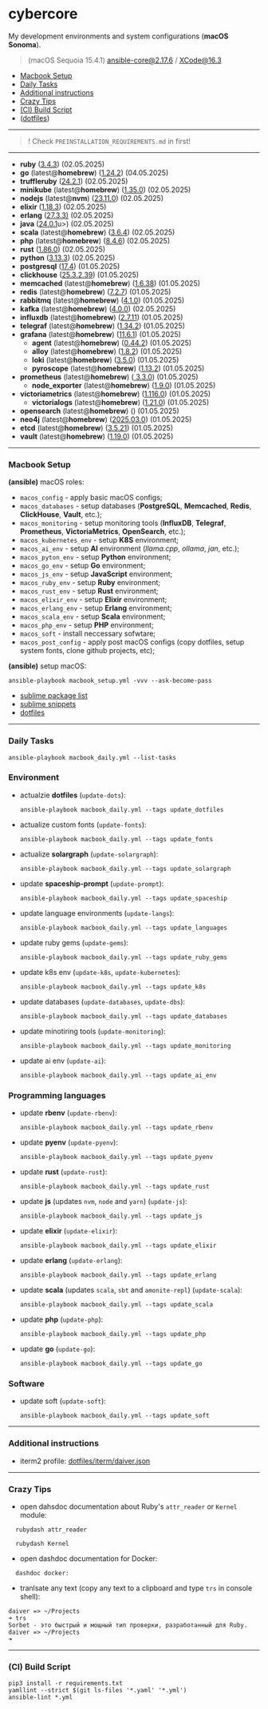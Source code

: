 # cybercore

My development environments and system configurations (**macOS Sonoma**).

> (macOS Sequoia 15.4.1) ansible-core@2.17.6 / XCode@16.3

- [Macbook Setup](#macbook-setup)
- [Daily Tasks](#daily-tasks)
- [Additional instructions](#additional-instructions)
- [Crazy Tips](#crazy-tips)
- [(CI) Build Script](#ci-build-script)
- ([dotfiles](dotfiles))

---

> ! Check `PREINSTALLATION_REQUIREMENTS.md` in first!

---

- **ruby** (<u>3.4.3</u>) (02.05.2025)
- **go** (latest@**homebrew**) (<u>1.24.2</u>) (04.05.2025)
- **truffleruby** (<u>24.2.1</u>) (02.05.2025)
- **minikube** (latest@**homebrew**) (<u>1.35.0</u>) (02.05.2025)
- **nodejs** (latest@**nvm**) (<u>23.11.0</u>) (02.05.2025)
- **elixir** (<u>1.18.3</u>) (02.05.2025)
- **erlang** (<u>27.3.3)</u> (02.05.2025)
- **java** (<u>24.0.1</u>u>) (02.05.2025)
- **scala** (latest@**homebrew**) (<u>3.6.4</u>) (02.05.2025)
- **php** (latest@**homebrew**) (<u>8.4.6</u>) (02.05.2025)
- **rust** (<u>1.86.0</u>) (02.05.2025)
- **python** (<u>3.13.3</u>) (02.05.2025)
- **postgresql** (<u>17.4</u>) (01.05.2025)
- **clickhouse** (<u>25.3.2.39</u>) (01.05.2025)
- **memcached** (latest@**homebrew**) (<u>1.6.38</u>) (01.05.2025)
- **redis** (latest@**homebrew**) (<u>7.2.7</u>) (01.05.2025)
- **rabbitmq** (latest@**homebrew**) (<u>4.1.0</u>) (01.05.2025)
- **kafka** (latest@**homebrew**) (<u>4.0.0</u>) (02.05.2025)
- **influxdb** (latest@**homebrew**) (<u>2.7.11</u>) (01.05.2025)
- **telegraf** (latest@**homebrew**) (<u>1.34.2</u>) (01.05.2025)
- **grafana** (latest@**homebrew**) (<u>11.6.1</u>) (01.05.2025)
  - **agent** (latest@**homebrew**) (<u>0.44.2</u>) (01.05.2025)
  - **alloy** (latest@**homebrew**) (<u>1.8.2</u>) (01.05.2025)
  - **loki** (latest@**homebrew**) (<u>3.5.0</u>) (01.05.2025)
  - **pyroscope** (latest@**homebrew**) (<u>1.13.2</u>) (01.05.2025)
- **prometheus** (latest@**homebrew**) (<u> 3.3.0</u>) (01.05.2025)
  - **node_exporter** (latest@**homebrew**) (<u>1.9.0</u>) (01.05.2025)
- **victoriametrics** (latest@**homebrew**) (<u>1.116.0</u>) (01.05.2025)
  - **victorialogs** (latest@**homebrew**) (<u>1.21.0</u>) (01.05.2025)
- **opensearch** (latest@**homebrew**) (<u></u>) (01.05.2025)
- **neo4j** (latest@**homebrew**) (<u>2025.03.0</u>) (01.05.2025)
- **etcd** (latest@**homebrew**) (<u>3.5.21</u>) (01.05.2025)
- **vault** (latest@**homebrew**) (<u>1.19.0</u>) (01.05.2025)

---

### Macbook Setup

**(ansible)** macOS roles:
  - `macos_config` - apply basic macOS configs;
  - `macos_databases` - setup databases (**PostgreSQL**, **Memcached**, **Redis**, **ClickHouse**, **Vault**, etc.);
  - `macos_monitoring` - setup monitoring tools (**InfluxDB**, **Telegraf**, **Prometheus**, **VictoriaMetrics**, **OpenSearch**, etc.);
  - `macos_kubernetes_env` - setup **K8S** environment;
  - `macos_ai_env` - setup **AI** environment (*llama.cpp*, *ollama*, *jan*, etc.);
  - `macos_pyton_env` - setup **Python** environment;
  - `macos_go_env` - setup **Go** environment;
  - `macos_js_env` - setup **JavaScript** environment;
  - `macos_ruby_env` - setup **Ruby** environment;
  - `macos_rust_env` - setup **Rust** environment;
  - `macos_elixir_env` - setup **Elixir** environment;
  - `macos_erlang_env` - setup **Erlang** environment;
  - `macos_scala_env` - setup **Scala** environment;
  - `macos_php_env` - setup **PHP** environment;
  - `macos_soft` - install neccessary sofwtare;
  - `macos_post_config` - apply post macOS configs (copy dotfiles, setup system fonts, clone github projects, etc);

**(ansible)** setup macOS:
```shell
ansible-playbook macbook_setup.yml -vvv --ask-become-pass
```

- [sublime package list](dotfiles/sublime/packages.md)
- [sublime snippets](dotfiles/sublime/snippets.md)
- [dotfiles](dotfiles)

---

### Daily Tasks

```shell
ansible-playbook macbook_daily.yml --list-tasks
```

### Environment

- actualzie **dotfiles** (`update-dots`):
  ```shell
  ansible-playbook macbook_daily.yml --tags update_dotfiles
  ````
- actualize custom fonts (`update-fonts`):
  ```shell
  ansible-playbook macbook_daily.yml --tags update_fonts
  ```
- actualize **solargraph** (`update-solargraph`):
  ```shell
  ansible-playbook macbook_daily.yml --tags update_solargraph
  ```
- update **spaceship-prompt** (`update-prompt`):
  ```shell
  ansible-playbook macbook_daily.yml --tags update_spaceship
  ```
- update language environments (`update-langs`):
  ```shell
  ansible-playbook macbook_daily.yml --tags update_languages
  ```
- update ruby gems (`update-gems`):
  ```shell
  ansible-playbook macbook_daily.yml --tags update_ruby_gems
  ```
- update k8s env (`update-k8s`, `update-kubernetes`):
  ```shell
  ansible-playbook macbook_daily.yml --tags update_k8s
  ```
- update databases (`update-databases`, `update-dbs`):
  ```shell
  ansible-playbook macbook_daily.yml --tags update_databases
  ```
- update minotiring tools (`update-monitoring`):
  ```shell
  ansible-playbook macbook_daily.yml --tags update_monitoring
  ```
- update ai env (`update-ai`):
  ```shell
  ansible-playbook macbook_daily.yml --tags update_ai_env
  ```

### Programming languages

- update **rbenv** (`update-rbenv`):
  ```shell
  ansible-playbook macbook_daily.yml --tags update_rbenv
  ```
- update **pyenv** (`update-pyenv`):
  ```shell
  ansible-playbook macbook_daily.yml --tags update_pyenv
  ```
- update **rust** (`update-rust`):
  ```shell
  ansible-playbook macbook_daily.yml --tags update_rust
  ```
- update **js** (updates `nvm`, `node` and `yarn`) (`update-js`):
  ```shell
  ansible-playbook macbook_daily.yml --tags update_js
  ```
- update **elixir** (`update-elixir`):
  ```shell
  ansible-playbook macbook_daily.yml --tags update_elixir
  ```
- update **erlang** (`update-erlang`):
  ```shell
  ansible-playbook macbook_daily.yml --tags update_erlang
  ```
- update **scala** (updates `scala`, `sbt` and `amonite-repl`) (`update-scala`):
  ```shell
  ansible-playbook macbook_daily.yml --tags update_scala
  ```
- update **php** (`update-php`):
  ```shell
  ansible-playbook macbook_daily.yml --tags update_php
  ```
- update **go** (`update-go`):
  ```shell
  ansible-playbook macbook_daily.yml --tags update_go
  ```

### Software

- update soft (`update-soft`):
  ```shell
  ansible-playbook macbook_daily.yml --tags update_soft
  ```

---

### Additional instructions

- iterm2 profile: [dotfiles/iterm/daiver.json](dotfiles/iterm/daiver.json)

---

### Crazy Tips

- open dahsdoc documentation about Ruby's `attr_reader` or `Kernel` module:
```shell
  rubydash attr_reader
```
```shell
  rubydash Kernel
```

- open dashdoc documentation for Docker:
```shell
  dashdoc docker:
```

- tranlsate any text (copy any text to a clipboard and type `trs` in console shell):
```shell
daiver => ~/Projects
➜ trs
Sorbet - это быстрый и мощный тип проверки, разработанный для Ruby.
daiver => ~/Projects
➜
 ```

---

### (CI) Build Script

```shell
pip3 install -r requirements.txt
yamllint --strict $(git ls-files '*.yaml' '*.yml')
ansible-lint *.yml
```
